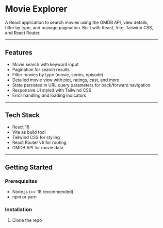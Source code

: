# Movie Explorer

A React application to search movies using the OMDB API, view details, filter by type, and manage pagination. Built with React, Vite, Tailwind CSS, and React Router.

---

## Features
- Movie search with keyword input
- Pagination for search results
- Filter movies by type (movie, series, episode)
- Detailed movie view with plot, ratings, cast, and more
- State persisted in URL query parameters for back/forward navigation
- Responsive UI styled with Tailwind CSS
- Error handling and loading indicators

---

## Tech Stack
- React 18
- Vite as build tool
- Tailwind CSS for styling
- React Router v6 for routing
- OMDB API for movie data

---

## Getting Started

### Prerequisites
- Node.js (>= 18 recommended)
- npm or yarn

### Installation

1. Clone the repo  
